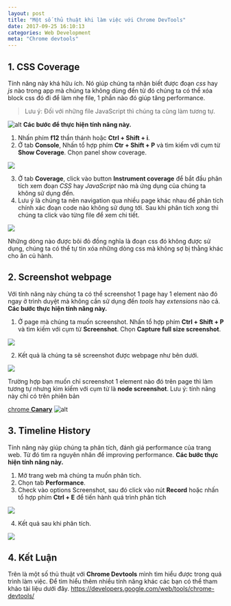 ```yaml
---
layout: post
title: "Một số thủ thuật khi làm việc với Chrome DevTools"
date: 2017-09-25 16:10:13
categories: Web Development
meta: "Chrome devtools"
---
```


## 1. CSS Coverage
Tính năng này khá hữu ích. Nó giúp chúng ta nhận biết được đoạn *css* hay *js* nào trong app mà chúng ta không dùng đến từ đó chúng ta có thể xóa block css đó đi để làm nhẹ file, 1 phần nào đó giúp tăng performance.

> Lưu ý: Đối với những file JavaScript thì chúng ta cũng làm tương tự.

![alt](https://cdn-images-1.medium.com/max/800/1*egUTvzNCSKUd58JHH3lzfg.gif)
**Các bước để thực hiện tính năng này.**
1. Nhấn phím **f12** thần thánh hoặc **Ctrl + Shift + i**.
2. Ở tab **Console**, Nhấn tổ hợp phím **Ctr + Shift + P** và tìm kiếm với cụm từ **Show Coverage**. Chọn panel show coverage.

![](https://viblo.asia/uploads/419ce417-1df7-45a4-a7fe-e2fed4d4ac6b.png)

3. Ở tab **Coverage**, click vào button **Instrument coverage** để bắt đầu phân tích xem đoạn *CSS* hay *JavaScript* nào mà ứng dụng của chúng ta không sử dụng đến.
4. Lưu ý là chúng ta nên navigation qua nhiều page khác nhau để phân tích chính xác đoạn code nào không sử dụng tới. Sau khi phân tích xong thì chúng ta click vào từng file để xem chi tiết.

![](https://viblo.asia/uploads/236240bf-a8f7-47b6-abbd-7491efb89a49.png)

Những dòng nào được bôi đỏ đồng nghĩa là đoạn css đó không được sử dụng, chúng ta có thể tự tin xóa những dòng css mà không sợ bị thằng khác cho ăn củ hành.
## 2. Screenshot webpage
Với tính năng này chúng ta có thể screenshot 1 page hay 1 element nào đó ngay ở trình duyệt mà không cần sử dụng đến *tools* hay *extensions* nào cả.
**Các bước thực hiện tính năng này.**
1. Ở page mà chúng ta muốn screenshot. Nhấn tổ hợp phím **Ctrl + Shift + P** và tìm kiếm với cụm từ **Screenshot**. Chọn **Capture full size screenshot**.

![](https://viblo.asia/uploads/38d1f6c9-6625-48f0-bcfd-4d930a1e4f07.png)

2. Kết quả là chúng ta sẽ screenshot được webpage như bên dưới.

![](https://viblo.asia/uploads/72d037d0-d9b8-46a0-9eae-dc48de363195.png)

Trường hợp bạn muốn chỉ screenshot 1 element nào đó trên page thì làm tương tự nhưng kìm kiếm với cụm từ là **node screenshot**. Lưu ý: tính năng này chỉ có trên phiên bản

[chrome **Canary**](https://www.google.com/chrome/browser/canary.html)
![alt](https://umaar.com/assets/images/dev-tips/element-screenshot.gif)

## 3. Timeline History
Tính năng này giúp chúng ta phân tích, đánh giá performance của trang web. Từ đó tìm ra nguyên nhân để improving performance.
**Các bước thực hiện tính năng này.**
1. Mở trang web mà chúng ta muốn phân tích.
2. Chọn tab **Performance**.
3. Check vào options Screenshot, sau đó click vào nút **Record** hoặc nhấn tổ hợp phím **Ctrl + E** để tiến hành quá trình phân tích

![](https://viblo.asia/uploads/0484aa57-0d4e-41d2-8a60-79a6ed954054.png)

4. Kết quả sau khi phân tích.

![](https://viblo.asia/uploads/20718116-29f0-40eb-8113-ff07d619791b.png)

## 4. Kết Luận
Trên là một số thủ thuật với **Chrome Devtools** mình tìm hiểu được trong quá trình làm việc. Để tìm hiểu thêm nhiều tính năng khác các bạn có thể tham khảo tài liệu dưới đây.
https://developers.google.com/web/tools/chrome-devtools/
